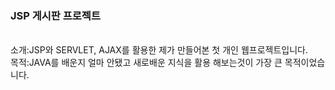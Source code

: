 <h3>JSP 게시판 프로젝트</h3><br>
소개:JSP와 SERVLET, AJAX를 활용한 제가 만들어본 첫 개인 웹프로젝트입니다.<br>
목적:JAVA를 배운지 얼마 안됐고 새로배운 지식을 활용 해보는것이 가장 큰 목적이었습니다.
